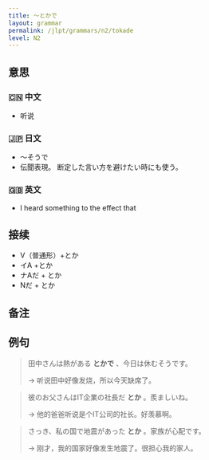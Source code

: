 ```yaml
---
title: 〜とかで
layout: grammar
permalink: /jlpt/grammars/n2/tokade
level: N2
---
```


## 意思

### 🇨🇳 中文

- 听说

### 🇯🇵 日文

- 〜そうで
- 伝聞表現。 断定した言い方を避けたい時にも使う。

### 🇬🇧 英文

- I heard something to the effect that

## 接续

- V（普通形）+とか
- イA +とか
- ナAだ + とか
- Nだ + とか

## 备注


## 例句

> 田中さんは熱がある **とかで** 、今日は休むそうです。
>
> → 听说田中好像发烧，所以今天缺席了。

> 彼のお父さんはIT企業の社長だ **とか** 。羨ましいね。
>
> → 他的爸爸听说是个IT公司的社长。好羡慕啊。

> さっき、私の国で地震があった **とか** 。家族が心配です。
>
> → 刚才，我的国家好像发生地震了。很担心我的家人。

